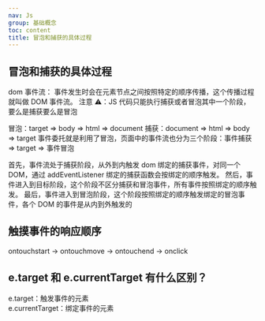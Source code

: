 ```yaml
---
nav: Js
group: 基础概念
toc: content
title: 冒泡和捕获的具体过程
---
```


## 冒泡和捕获的具体过程

dom 事件流：
事件发生时会在元素节点之间按照特定的顺序传播，这个传播过程就叫做 DOM 事件流。
注意 ⚠️：JS 代码只能执行捕获或者冒泡其中一个阶段，要么是捕获要么是冒泡

冒泡：target => body => html => document
捕获：document => html => body => target
事件委托就是利用了冒泡，页面中的事件流也分为三个阶段：事件捕获 => target => 事件冒泡

首先，事件流处于捕获阶段，从外到内触发 dom 绑定的捕获事件，对同一个 DOM，通过 addEventListener 绑定的捕获函数会按绑定的顺序触发。
然后，事件进入到目标阶段，这个阶段不区分捕获和冒泡事件，所有事件按照绑定的顺序触发。
最后，事件进入到冒泡阶段，这个阶段按照绑定的顺序触发绑定的冒泡事件，各个 DOM 的事件是从内到外触发的

## 触摸事件的响应顺序

ontouchstart -> ontouchmove -> ontouchend -> onclick

## e.target 和 e.currentTarget 有什么区别？

e.target：触发事件的元素  
e.currentTarget：绑定事件的元素
